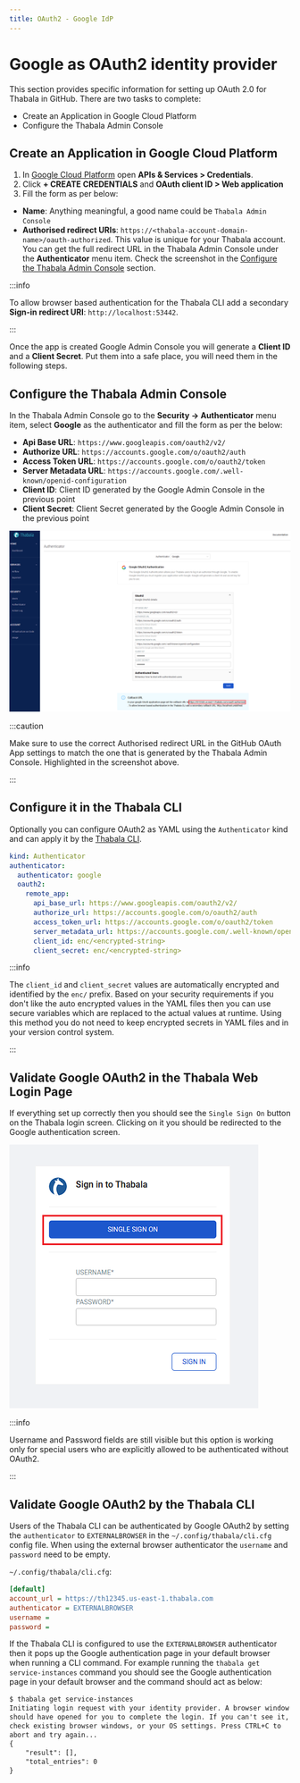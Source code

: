 ```yaml
---
title: OAuth2 - Google IdP
---
```


# Google as OAuth2 identity provider

This section provides specific information for setting up OAuth 2.0 for Thabala in GitHub. There are two tasks to complete:

* Create an Application in Google Cloud Platform
* Configure the Thabala Admin Console

## Create an Application in Google Cloud Platform

1. In [Google Cloud Platform](https://console.cloud.google.com) open **APIs & Services > Credentials**.
2. Click **+ CREATE CREDENTIALS** and **OAuth client ID > Web application**
3. Fill the form as per below:
* **Name**: Anything meaningful, a good name could be `Thabala Admin Console`
* **Authorised redirect URIs**: `https://<thabala-account-domain-name>/oauth-authorized`. This value is unique for your Thabala account.
You can get the full redirect URL in the Thabala Admin Console under the **Authenticator** menu item.
Check the screenshot in the [Configure the Thabala Admin Console](#configure-the-thabala-admin-console) section.

:::info

To allow browser based authentication for the Thabala CLI add a secondary **Sign-in redirect URI**: `http://localhost:53442`.

:::

Once the app is created Google Admin Console you will generate a **Client ID** and a **Client Secret**. Put them into a safe place, you will need them in the following steps.

## Configure the Thabala Admin Console

In the Thabala Admin Console go to the **Security -> Authenticator** menu item, select **Google** as the authenticator and fill
the form as per the below:

* **Api Base URL**: `https://www.googleapis.com/oauth2/v2/`
* **Authorize URL**: `https://accounts.google.com/o/oauth2/auth`
* **Access Token URL**: `https://accounts.google.com/o/oauth2/token`
* **Server Metadata URL**: `https://accounts.google.com/.well-known/openid-configuration`
* **Client ID**: Client ID generated by the Google Admin Console in the previous point
* **Client Secret**: Client Secret generated by the Google Admin Console in the previous point

![Example banner](./assets/authenticator-google.png)

:::caution

Make sure to use the correct Authorised redirect URL in the GitHub OAuth App settings to match the
one that is generated by the Thabala Admin Console. Highlighted in the screenshot above.

:::

## Configure it in the Thabala CLI

Optionally you can configure OAuth2 as YAML using the `Authenticator` kind and can apply it by the [Thabala CLI](/thabala-cli).

```yaml
kind: Authenticator
authenticator:
  authenticator: google
  oauth2:
    remote_app:
      api_base_url: https://www.googleapis.com/oauth2/v2/
      authorize_url: https://accounts.google.com/o/oauth2/auth
      access_token_url: https://accounts.google.com/o/oauth2/token
      server_metadata_url: https://accounts.google.com/.well-known/openid-configuration
      client_id: enc/<encrypted-string>
      client_secret: enc/<encrypted-string>
```

:::info

The `client_id` and `client_secret` values are automatically encrypted and identified by the `enc/` prefix.
Based on your security requirements if you don't like the auto encrypted values in the YAML files then you
can use secure variables which are replaced to the actual values at runtime. Using this method
you do not need to keep encrypted secrets in YAML files and in your version control system.

:::

## Validate Google OAuth2 in the Thabala Web Login Page

If everything set up correctly then you should see the `Single Sign On` button on the Thabala login screen.
Clicking on it you should be redirected to the Google authentication screen.

<div style={{textAlign: 'center'}}>

![Example banner](./assets/authenticator-sso-login.png)

</div>

:::info

Username and Password fields are still visible but this option is working only for special users who are
explicitly allowed to be authenticated without OAuth2.

:::

## Validate Google OAuth2 by the Thabala CLI

Users of the Thabala CLI can be authenticated by Google OAuth2 by setting the `authenticator` to `EXTERNALBROWSER` in the
`~/.config/thabala/cli.cfg` config file. When using the external browser authenticator the `username` and `password`
need to be empty.

`~/.config/thabala/cli.cfg`:
```ini
[default]
account_url = https://th12345.us-east-1.thabala.com
authenticator = EXTERNALBROWSER
username =
password =
```

If the Thabala CLI is configured to use the `EXTERNALBROWSER` authenticator then it pops up the Google
authentication page in your default browser when running a CLI command.
For example running the `thabala get service-instances` command you should see the Google authentication page
in your default browser and the command should act as below:

```shell
$ thabala get service-instances
Initiating login request with your identity provider. A browser window should have opened for you to complete the login. If you can't see it, check existing browser windows, or your OS settings. Press CTRL+C to abort and try again...
{
    "result": [],
    "total_entries": 0
}
```
